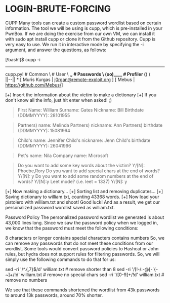 # LOGIN-BRUTE-FORCING

CUPP
Many tools can create a custom password wordlist based on certain information. The tool we will be using is cupp, which is pre-installed in your PwnBox. If we are doing the exercise from our own VM, we can install it with sudo apt install cupp or clone it from the Github repository. Cupp is very easy to use. We run it in interactive mode by specifying the -i argument, and answer the questions, as follows:

[!bash!]$ cupp -i

___________
   cupp.py!                 # Common
      \                     # User
       \   ,__,             # Passwords
        \  (oo)____         # Profiler
           (__)    )\
              ||--|| *      [ Muris Kurgas | j0rgan@remote-exploit.org ]
                            [ Mebus | https://github.com/Mebus/]


[+] Insert the information about the victim to make a dictionary
[+] If you don't know all the info, just hit enter when asked! ;)

> First Name: William
> Surname: Gates
> Nickname: Bill
> Birthdate (DDMMYYYY): 28101955

> Partners) name: Melinda
> Partners) nickname: Ann
> Partners) birthdate (DDMMYYYY): 15081964

> Child's name: Jennifer
> Child's nickname: Jenn
> Child's birthdate (DDMMYYYY): 26041996

> Pet's name: Nila
> Company name: Microsoft

> Do you want to add some key words about the victim? Y/[N]: Phoebe,Rory
> Do you want to add special chars at the end of words? Y/[N]: y
> Do you want to add some random numbers at the end of words? Y/[N]:y
> Leet mode? (i.e. leet = 1337) Y/[N]: y

[+] Now making a dictionary...
[+] Sorting list and removing duplicates...
[+] Saving dictionary to william.txt, counting 43368 words.
[+] Now load your pistolero with william.txt and shoot! Good luck!
And as a result, we get our personalized password wordlist saved as william.txt.

Password Policy
The personalized password wordlist we generated is about 43,000 lines long. Since we saw the password policy when we logged in, we know that the password must meet the following conditions:

8 characters or longer
contains special characters
contains numbers
So, we can remove any passwords that do not meet these conditions from our wordlist. Some tools would convert password policies to Hashcat or John rules, but hydra does not support rules for filtering passwords. So, we will simply use the following commands to do that for us:


sed -ri '/^.{,7}$/d' william.txt            # remove shorter than 8
sed -ri '/[!-/:-@\[-`\{-~]+/!d' william.txt # remove no special chars
sed -ri '/[0-9]+/!d' william.txt            # remove no numbers


We see that these commands shortened the wordlist from 43k passwords to around 13k passwords, around 70% shorter.
